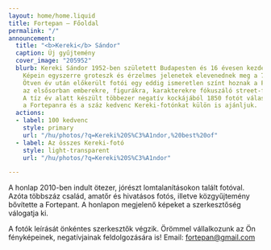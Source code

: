```yaml
---
layout: home/home.liquid
title: Fortepan — Főoldal
permalink: "/"
announcement:
  title: "<b>Kereki</b> Sándor"
  caption: Új gyűjtemény
  cover_image: "205952"
  blurb: Kereki Sándor 1952-ben született Budapesten és 16 évesen kezdett el fényképezni.
    Képein egyszerre groteszk és érzelmes jelenetek elevenednek meg a 70-es évek mindennapjaiból.
    Ötven év után előkerült fotói egy eddig ismeretlen színt hoznak a Fortepanba,
    az elsősorban emberekre, figurákra, karakterekre fókuszáló street-fotós világát.
    A tíz év alatt készült többezer negatív kockájából 1850 fotót választottunk ki
    a Fortepanra és a száz kedvenc Kereki-fotónkat külön is ajánljuk.
  actions:
  - label: 100 kedvenc
    style: primary
    url: "/hu/photos/?q=Kereki%20S%C3%A1ndor,%20best%20of"
  - label: Az összes Kereki-fotó
    style: light-transparent
    url: "/hu/photos/?q=Kereki%20S%C3%A1ndor"

---
```

A honlap 2010-ben indult ötezer, jórészt lomtalanításokon talált fotóval. Azóta többszáz család, amatőr és hivatásos fotós, illetve közgyűjtemény bővítette a Fortepant. A honlapon megjelenő képeket a szerkesztőség válogatja ki.

A fotók leírását önkéntes szerkesztők végzik. Örömmel vállalkozunk az Ön fényképeinek, negatívjainak feldolgozására is! Email: [fortepan@gmail.com](mailto:fortepan@gmail.com)